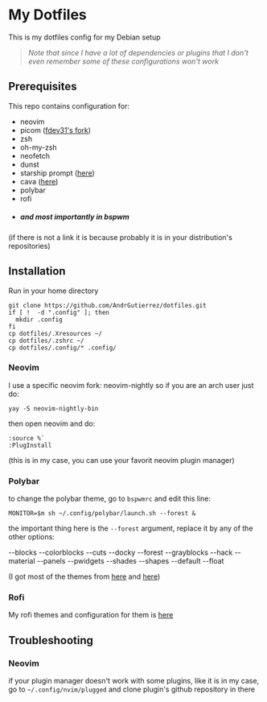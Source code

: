 # My Dotfiles
This is my dotfiles config for my Debian setup


> *Note that since I have a lot of dependencies or plugins that I don't even remember some of these configurations won't work*

## Prerequisites
This repo contains configuration for:
- neovim
- picom ([fdev31's fork](https://github.com/fdev31/picom))
- zsh
- oh-my-zsh
- neofetch
- dunst
- starship prompt ([here](https://starship.rs/))
- cava ([here](https://github.com/karlstav/cava))
- polybar
- rofi
- ##### and most importantly in bspwm

(if there is not a link it is because probably it is in your distribution's repositories)
## Installation
Run in your home directory
```
git clone https://github.com/AndrGutierrez/dotfiles.git
if [ !  -d ".config" ]; then
  mkdir .config
fi
cp dotfiles/.Xresources ~/
cp dotfiles/.zshrc ~/
cp dotfiles/.config/* .config/
```
### Neovim
I use a specific neovim fork: neovim-nightly
so if you are an arch user just do:

`yay -S neovim-nightly-bin`

then open neovim and do:
```
:source %`
:PlugInstall
```
(this is in my case, you can use your favorit neovim plugin manager)
### Polybar
to change the polybar theme, go to `bspwmrc` and edit this line:
```
MONITOR=$m sh ~/.config/polybar/launch.sh --forest &
```
the important thing here is the `--forest` argument, replace it by any of the other options:

--blocks    --colorblocks    --cuts      --docky
--forest    --grayblocks     --hack      --material
--panels    --pwidgets       --shades    --shapes
    --default   --float
	
(I got most of the themes from [here](https://github.com/adi1090x/polybar-themes) and [here](https://github.com/ngynLk/polybar-themes))
### Rofi
My rofi themes and configuration for them is [here](https://github.com/adi1090x/rofi)
## Troubleshooting
### Neovim
if your plugin manager doesn't work with some plugins, like it is in my case,
go to `~/.config/nvim/plugged` and clone plugin's github repository in there
